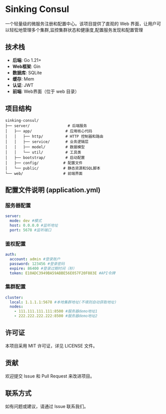 # Sinking Consul

一个轻量级的微服务注册和配置中心。该项目提供了直观的 Web 界面，让用户可以轻松地管理多个集群,监控集群状态和健康度,配置服务发现和配置管理

## 技术栈

- **后端**: Go 1.21+
- **Web框架**: Gin
- **数据库**: SQLite
- **缓存**: Mem
- **认证**: JWT
- **前端**: Web界面（位于 web 目录）

## 项目结构

```
sinking-consul/
├── server/                 # 后端服务
│   ├── app/               # 应用核心代码
│   │   ├── http/          # HTTP 控制器和路由
│   │   ├── service/       # 业务逻辑层
│   │   ├── model/         # 数据模型
│   │   └── util/          # 工具类
│   ├── bootstrap/         # 启动配置
│   ├── config/           # 配置文件
│   └── public/           # 静态资源和SQL脚本
└── web/                  # 前端界面
```

## 配置文件说明 (application.yml)

### 服务器配置

```yaml
server:
  mode: dev #模式
  host: 0.0.0.0 #监听地址
  port: 5678 #监听端口
```

### 鉴权配置

```yaml
auth:
  account: admin #登录账户
  password: 123456 #登录密码
  expire: 86400 #登录过期时间（秒）
  token: E10ADC3949BA59ABBE56E057F20F883E #API令牌
```

### 集群配置

```yaml
cluster:
  local: 1.1.1.1:5678 #本地集群地址(不填则自动获取地址)
  nodes:
    - 111.111.111.111:8500 #服务器demo地址1
    - 222.222.222.222:8500 #服务器demo地址2
```

## 许可证

本项目采用 MIT 许可证，详见 LICENSE 文件。

## 贡献

欢迎提交 Issue 和 Pull Request 来改进项目。

## 联系方式

如有问题或建议，请通过 Issue 联系我们。